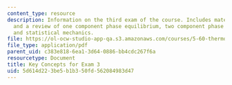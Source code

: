```yaml
---
content_type: resource
description: Information on the third exam of the course. Includes materials covered
  and a review of one component phase equilibrium, two component phase equilibrium,
  and statistical mechanics.
file: https://ol-ocw-studio-app-qa.s3.amazonaws.com/courses/5-60-thermodynamics-kinetics-spring-2008/5d614d223be5b1b350fd562084983d47_exam3_review.pdf
file_type: application/pdf
parent_uid: c383e818-6ea1-3d64-0886-bb4cdc267f6a
resourcetype: Document
title: Key Concepts for Exam 3
uid: 5d614d22-3be5-b1b3-50fd-562084983d47
---
```

